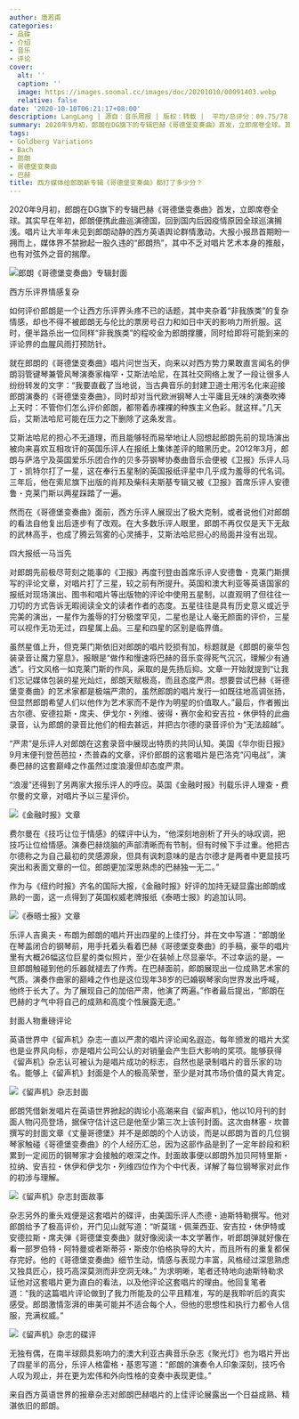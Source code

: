 ```yaml
---
author: 唐若甫
categories:
- 品碟
- 介绍
- 音乐
- 评论
cover:
  alt: ''
  caption: ''
  image: https://images.soomal.cc/images/doc/20201010/00091403.webp
  relative: false
date: '2020-10-10T06:21:17+08:00'
description: LangLang | 源自：音乐周报 | 版权：转载 |  平均/总评分：09.75/78
summary: 2020年9月初，郎朗在DG旗下的专辑巴赫《哥德堡变奏曲》首发，立即席卷全球。其实早在年初，郎朗便携此曲巡演德国，回到国内后因疫情原因全球巡演搁浅。唱片让大半年未见到郎朗动静的西方英语舆论群情激动，大报小报昂首期盼一拥而上……
tags:
- Goldberg Variations
- Bach
- 郎朗
- 哥德堡变奏曲
- 巴赫
title: 西方媒体给郎朗新专辑《哥德堡变奏曲》都打了多少分？
---
```


2020年9月初，郎朗在DG旗下的专辑巴赫《哥德堡变奏曲》首发，立即席卷全球。其实早在年初，郎朗便携此曲巡演德国，回到国内后因疫情原因全球巡演搁浅。唱片让大半年未见到郎朗动静的西方英语舆论群情激动，大报小报昂首期盼一拥而上，媒体界不禁掀起一股久违的“郎朗热”，其中不乏对唱片艺术本身的推敲，也有对弦外之音的揣摩。

![郎朗《哥德堡变奏曲》专辑封面](https://images.soomal.cc/images/doc/20200906/00091047.webp)





西方乐评界情感复杂 

如何评价郎朗是一个让西方乐评界头疼不已的话题，其中夹杂着“非我族类”的复杂情感，却也不得不被郎朗无与伦比的票房号召力和如日中天的影响力所折服。这时，便半路杀出一位同样“非我族类”的程咬金为郎朗撑腰，同时给即将可能到来的评论界的血腥风雨打预防针。  

就在郎朗的《哥德堡变奏曲》唱片问世当天，向来以对西方势力果敢直言闻名的伊朗羽管键琴兼管风琴演奏家梅罕・艾斯法哈尼，在其社交网络上发了一段让很多人纷纷转发的文字：“我要直截了当地说，当古典音乐的封建卫道士用污名化来迎接郎朗演奏的《哥德堡变奏曲》，同时却对当代欧洲钢琴人士平庸且无味的演奏吹捧上天时：不管你们怎么评价郎朗，都带着赤裸裸的种族主义色彩。就这样。”几天后，艾斯法哈尼可能在压力之下删除了这条发言。  

艾斯法哈尼的担心不无道理，而且能够轻而易举地让人回想起郎朗先前的现场演出被向来喜欢互相攻讦的英国乐评人在报纸上集体差评的暗黑历史。2012年3月，郎朗与萨洛宁及英国爱乐乐团合作的贝多芬钢琴协奏曲音乐会便被《卫报》乐评人马丁・凯特尔打了一星，这在奉行五星制的英国报纸评星中几乎成为羞辱的代名词。三年后，他在索尼旗下出版的肖邦及柴科夫斯基专辑又被《卫报》首席乐评人安德鲁・克莱门斯以两星踩踏了一遍。  

然而在《哥德堡变奏曲》面前，西方乐评人展现出了极大克制，或者说他们对郎朗的看法自他复出后逐步有了改观。在大多数乐评人眼里，郎朗不再仅仅是天下无敌的武林高手，也成了腾云驾雾的心灵捕手，艾斯法哈尼担心的局面并没有出现。

四大报纸一马当先

对郎朗先前极尽苛刻之能事的《卫报》再度刊登由首席乐评人安德鲁・克莱门斯撰写的评论文章，对唱片打了三星，较之前有所提升。英国和澳大利亚等英语国家的报纸对现场演出、图书和唱片等出版物的评论中使用五星制，以直观明了但往往一刀切的方式告诉无暇阅读全文的读者作者的态度。五星往往是具有历史意义或近乎完美的演出，一星作为羞辱的打分极度罕见，二星也是让人毫无颜面的评价，三星可以视作无功无过，四星属上品。三星和四星的区别是临界值。  

虽然星值上升，但克莱门斯依旧对郎朗的唱片贬损有加，标题就是《郎朗的豪华包装录音让魔力窒息》，报眼是“做作和慢速将巴赫的音乐变得死气沉沉，理解少有通透”。行文风格一如克莱门斯的作风，采取的是先扬后抑。文章一开始就提到“让我们忘记媒体包装的星光灿烂，郎朗天赋极高，而且态度严肃。想要尝试巴赫《哥德堡变奏曲》的艺术家都是极端严肃的，虽然郎朗的唱片发行一如既往地高调张扬，但显然郎朗希望人们以他作为艺术家而不是作为明星的价值取人。”最后，作者搬出古尔德、安德拉斯・席夫、伊戈尔・列维、彼得・赛尔金和安吉拉・休伊特的此曲录音，认为郎朗的录音比他们的相去甚远，并把古尔德的录音评价为“无法超越”。 

 “严肃”是乐评人对郎朗在这套录音中展现出特质的共同认知。美国《华尔街日报》9月末便刊登芭芭拉・杰普森的文章，评价郎朗的这套唱片是巴洛克“闪电战”，演奏巴赫的这套巅峰之作虽然过度浪漫但却态度严肃。  

“浪漫”还得到了另两家大报乐评人的呼应。英国《金融时报》刊载乐评人理查・费尔曼的文章，对唱片予以三星评价。

![《金融时报》文章](https://images.soomal.cc/images/doc/20201010/00091398.webp)





费尔曼在《技巧让位于情感》的碟评中认为，“他深刻地剖析了开头的咏叹调，把技巧让位给情感。演奏巴赫烧脑的声部清晰而有节制，但有时候下手过重。他把古尔德称之为自己最初的灵感源泉，但具有讽刺意味的是古尔德才是两者中更显技巧突出和表面文章的一位。郎朗更加深思熟虑的巴赫独一无二。”  

作为与《纽约时报》齐名的国际大报，《金融时报》好评的加持无疑显露出郎朗成熟的一面，这一点得到了英国权威老牌报纸《泰晤士报》的追加认同。

![《泰晤士报》文章](https://images.soomal.cc/images/doc/20201010/00091399.webp)





乐评人吉奥夫・布朗为郎朗的唱片开出四星的上佳打分，并在文中写道：“郎朗坐在琴盖闭合的钢琴前，用手托着头看着巴赫《哥德堡变奏曲》的手稿，豪华的唱片里有大概26幅这位巨星的类似照片，至少在装帧上尽显豪华。不过幸运的是，一旦郎朗触碰到他的乐器就褪去了作秀。在巴赫面前，郎朗展现出一位成熟艺术家的气质。演奏作曲家的巅峰之作也是这位现年38岁的已婚钢琴家向世界发出呼喊，他终于长大了。为了展现自己的加倍严肃，他演了两遍。”作者最后提出，“郎朗在巴赫的才气中将自己的成熟和高度个性展露无遗。”

封面人物重磅评论 

英语世界中《留声机》杂志一直以严肃的唱片评论闻名遐迩，每年颁发的唱片大奖也是业界风向标，亦是唱片公司公认的对销量会产生巨大影响的奖项。能够获得《留声机》杂志认可被认为是唱片成功的标志，自然也是录制唱片的音乐家的功名。能够上《留声机》封面是个人的极高荣誉，至少是对其市场价值的莫大肯定。 

![《留声机》杂志封面](https://images.soomal.cc/images/doc/20201010/00091402.webp)





郎朗凭借新发唱片在英语世界掀起的舆论小高潮来自《留声机》，他以10月刊的封面人物闪亮登场，据保守估计这已是他至少第三次上该刊封面。这次由林塞・坎普撰写的封面文章《丈量哥德堡》并不是郎朗的个人访谈，而是以郎朗为首的几位钢琴家触碰《哥德堡变奏曲》的个人经历汇总，因为这部作品是到了一定年龄段和积累到一定阅历的钢琴家才会接触的艰深之作。封面故事便以郎朗外加贝阿特里斯・拉纳、安吉拉・休伊和伊戈尔・列维四位作为个中代表，详解了每位钢琴家对此作的初涉与理解。 

![《留声机》杂志封面故事](https://images.soomal.cc/images/doc/20201010/00091400.webp)





杂志另外的重头戏便是这套唱片的碟评，由美国乐评人杰德・迪斯特勒撰写。他对郎朗给予了极高评价，开门见山就写道：“听莫瑞・佩莱西亚、安吉拉・休伊特或安德拉斯・席夫弹《哥德堡变奏曲》就好像阅读一本文学著作，听郎朗弹就好像在看一部罗伯特・阿特曼或者斯蒂芬・斯皮尔伯格执导的大片，而且所有的重复都保存完好。他的《哥德堡变奏曲》细节生动，情感与表现力丰富，风格经过深思熟虑又独具匠心，技巧高深莫测而非空洞无味。”  为求明晰，笔者还特地向迪斯特勒求证他对这套唱片更为直白的看法，以及他评论这套唱片的理由。他回复笔者道：“我的这篇唱片评论做到了我力所能及的公平且精准，写的是我聆听后的真实感受。郎朗激情澎湃的审美可能并不适合每个人，但他的思想性和执行力都令人信服，充满权威。”

![《留声机》杂志的碟评](https://images.soomal.cc/images/doc/20201010/00091401.webp)





无独有偶，在南半球颇具影响力的澳大利亚古典音乐杂志《聚光灯》也为唱片开出了四星半的高分，乐评人格雷格・基恩写道：“郎朗的演奏令人印象深刻，技巧令人叹为观止，并在更为宏伟和外向性格的变奏中表现更佳。”

来自西方英语世界的报章杂志对郎朗巴赫唱片的上佳评论展露出一个日益成熟、精湛依旧的郎朗。